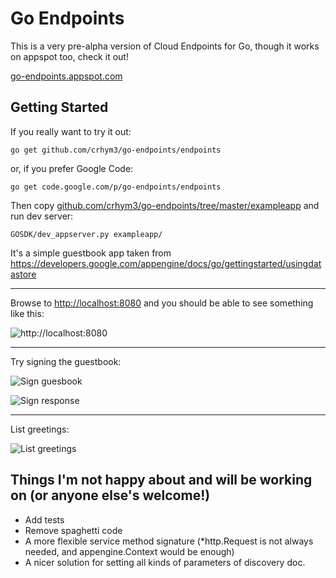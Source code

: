 # Go Endpoints

This is a very pre-alpha version of Cloud Endpoints for Go, though it works on
appspot too, check it out!

[go-endpoints.appspot.com](https://go-endpoints.appspot.com)

## Getting Started
If you really want to try it out:

`go get github.com/crhym3/go-endpoints/endpoints`

or, if you prefer Google Code:

`go get code.google.com/p/go-endpoints/endpoints`

Then copy [github.com/crhym3/go-endpoints/tree/master/exampleapp](https://github.com/crhym3/go-endpoints/tree/master/exampleapp) and run dev server:

`GOSDK/dev_appserver.py exampleapp/`

It's a simple guestbook app taken from https://developers.google.com/appengine/docs/go/gettingstarted/usingdatastore

***

Browse to [http://localhost:8080](http://localhost:8080) and you should be able to see something like
this:

![http://localhost:8080](https://lh6.googleusercontent.com/-9wk96-rUcvo/UXFeTpzWi8I/AAAAAAAART0/4D31sBNdppk/s900/Screen+Shot+2013-04-19+at+5.06.12+PM.png)

***

Try signing the guestbook:

![Sign guesbook](https://lh5.googleusercontent.com/-ravF58cJy9Q/UXFeR8aC5aI/AAAAAAAARTc/ZCDqI8vpzq4/s826/Screen+Shot+2013-04-19+at+5.07.46+PM.png)

![Sign response](https://lh4.googleusercontent.com/-b_R1g2iYTDU/UXFeREDzSuI/AAAAAAAARTU/rwM47Sp-xf8/s571/Screen+Shot+2013-04-19+at+5.08.06+PM.png)

***

List greetings:

![List greetings](https://lh3.googleusercontent.com/-lMd8bB2zjmw/UXFeQeqsM9I/AAAAAAAARTM/oqhCYNxmeWc/s574/Screen+Shot+2013-04-19+at+5.08.30+PM.png)

## Things I'm not happy about and will be working on (or anyone else's welcome!)

  - Add tests
  - Remove spaghetti code
  - A more flexible service method signature
    (*http.Request is not always needed, and appengine.Context would be enough)
  - A nicer solution for setting all kinds of parameters of discovery doc.
